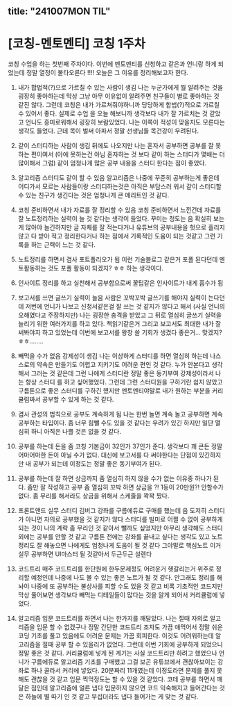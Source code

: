 title:  "241007MON TIL"
---
# [코칭-멘토멘티] 코칭 1주차

코칭 수업을 하는 첫번째 주차이다.
이번에 멘토멘티를 신청하고 같은과 언니랑 하게 되었는데
정말 열정이 불타오른다 !!!!
오늘은 그 이유를 정리해보고자 한다.


1. 내가 합법적(?)으로 가르칠 수 있는 사람이 생김
나는 누군가에게 뭘 알려주는 것을 굉장히 좋아하는데
막상 그냥 아무 이유없이 알려주면 친구들이 별로 
좋아하는 것 같진 않다. 그런데 코칭은 내가 가르쳐줘야하니까
당당하게 합법(?)적으로 가르칠 수 있어서 좋다. 실제로 수업
을 오늘 해보니까 생각보다 내가 잘 가르치는 것 같았고
언니도 흥미로워해서 굉장히 보람있었다. 나는 이쪽이
적성이 맞을지도 모른다는 생각도 들었다. 근데 목이
벌써 아파서 정말 선생님들 목건강이 우려된다.

2. 같이 스터디하는 사람이 생김
뒤에도 나오지만 나는 혼자서 공부하면 공부를 잘 못하는
편이여서 (아에 못하는건 아님 혼자하는 것 보다 같이 하는
스터디가 몇배는 더 많이해서 그럼) 같이 엄청나게 많은
공부 내용을 스터디 한다는 점이 좋았다.

3. 알고리즘 스터디도 같이 할 수 있음
알고리즘은 나중에 꾸준히 공부하는게 좋은데
어디가서 모르는 사람들이랑 스터디하는것은 아직은 부담스러
워서 같이 스터디할 수 있는 친구가 생긴다는 것은
엄청나게 큰 메리트인 것 같다. 

4. 코칭 준비하면서 내가 자료를 잘 정리할 수 있음
코칭 준비하면서 느낀건데 자료를 잘 노트정리하는 실력이
늘 것 같다는 생각이 들었다. 꾸미는 정도는 음 확실히
보는게 많아야 늘긴하지만 글 자체를 잘 적는다거나
유튜브의 공부내용을 헛으로 흘리지 않고 다 받아 적고
정리한다거나 하는 점에서 기록적인 도움이 되는 것같고
그런 기록을 하는 근력이 느는 것 같다.

5. 노트정리를 하면서 겸사 포트폴리오가 됨
이런 기술블로그 같은거 포폴 된다던데 멘토활동하는 것도
포폴 활동이 되겠지? ㅎㅎ 하는 생각이다.

6. 인사이트 정리를 하고 실천해서 공부함으로써 
꿀팁같은 인사이트가 내게 흡수가 됨

7. 보고서를 쓰면 글쓰기 실력이 늘음
사람은 꼬박꼬박 글쓰기를 해야지 실력이 는다던데
저번에 언니가 나보고 신청서같은걸 잘 쓰는 것 같지가 않다고
해서 (사실 언니의 오해였다고 주장하지만) 나는 굉장한
충격을 받았고 그 뒤로 열심히 글쓰기 실력을 늘리기 위한
여러가지를 하고 있다. 책읽기같은거 그리고 보고서도
최대한 내가 잘 써봐야지 하고 있었는데 이번에 보고서를
왕창 쓸 기회가 생겼다 좋은거... 맞겠지? ㅎㅎ........


8. 빼먹을 수가 없음 강제성이 생김
나는 이상하게 스터디를 하면 열심히 하는데 나스스로의
약속은 만들기도 어렵고 지키기도 어려운 편인 것 같다.
누가 안본다고 생각해서 그러는 것 같은데 그런 나에게
스터디란 정말 좋은 동기부여 강제성이라서 나는 항상 스터디
를 하고 싶어했었다. 그런데 그런 스터디원을 구하기란
쉽지 않았고 구름톤으로 좋은 스터디를 구하긴 헀지만
멘토멘티야말로 내가 원하는 부분을 커리큘럼짜서 공부할
수 있게 하는 것 같다.

9. 겸사 관성의 법칙으로 공부도 계속하게 됨
나는 한번 놀면 계속 놀고 공부하면 계속 공부하는 타입이다.
좀 너무 힘뺄 수도 있을 것 같다는 우려가 있긴 하지만
일단 열심히 하니 아직은 나쁠 것은 없을 것 같다.

10. 공부를 하는데 돈을 줌
코칭 기본금이 32인가 37인가 준다. 생각보다 꽤 큰돈
정말 어마어마한 돈이 아닐 수가 없다.
대신에 보고서를 다 써야한다는 단점이 있긴하지만
내 공부가 되는데 이정도는 정말 좋은 동기부여가 된다.

11. 공부를 하는데 잘 하면 상금까지 줌
열심히 하지 않을 수가 없는 이유중 하나가 된다.
좀만 잘 작성하고 공부 좀 열심히 꼬박 하면 상금을 ?!
1등이 20만원?! 안할수가 없다. 좀 무리를 해서라도
상금을 위해서 스케줄을 꽉꽉 짰다.

12. 프론트앤드 실무 스터디
김버그 강좌를 구름에듀로 구매를 했는데 음 도저히 스터디가 
아니면 자의로 공부했을 것 같지가 않다 스터디를 빌미로
어쩔 수 없이 공부하게 되는 것이 나의 계략
좀 무리인 것 같아서 뺄까도 싶었지만 아무리 생각해도
스터디 외에는 공부를 안할 것 같고 구름톤 전에는 강좌를 
끝내고 싶다는 생각도 있고 노트 정리도 잘 해놓으면 나에게도
엄청나게 도움이 될 것 같다 그야말로 핵심노트
이거 실무 공부하면 UI마스터 될 것같아서 두근두근 설렌다

13. 코드트리
매주 코드트리를 한단원에 한두문제정도 어려운거 헷갈리는거 
위주로 정리할 예정인데 나중에 나도 볼 수 있는 좋은 노트가
될 것 같다. 안그래도 정리를 해놔야 나중에 또 공부하는
불상사를 피할 수도 있을 것 같고 비록 기초적인 코드지만
막상 풀어보면 생각보다 빼먹는 디테일들이 많다는 것을 알게
되어서 커리큘럼에 넣었다. 

14. 알고리즘 입문
코드트리를 하면서 나는 한가지를 깨달았다.
나는 절때 자의로 알고리즘을 입문 할 수 없겠구나
정말 간단한 코드트리 조차도 가끔 애먹어서
정말 쉬운 코딩 기초를 풀고 있음에도 어려운 문제는
가끔 회피한다. 이것도 어려워하는데 알고리즘을
절때 공부 할 수 있을리가 없었다. 그런데 이번 기회에
공부하게 되었으니 정말 좋은 것 같다.
커리큘럼에 넣게 된 계기는 사실 코드트리만 하려고 했었으나
언니가 구름에듀로 알고리즘 기초를 구매했고 그걸 보곤
유튜브에서 괜찮아보이는 강좌로 하나 골라서 커리에 넣었다.
20분짜리 11개였는데 이정도라면 문제를 풀지 못해도
괜찮을 것 같고 입문 찍먹정도는 할 수 있을 것 같았다.
코테 공부를 하면서 깨달은 점인데 알고리즘에 얼른 냅다
입문하지 않으면 코드 익숙해지고 들어간다는 것은 하늘에 별
따기 인 것 같고 무섭더라도 냅다 들어가는 게 맞는 것 같다.


